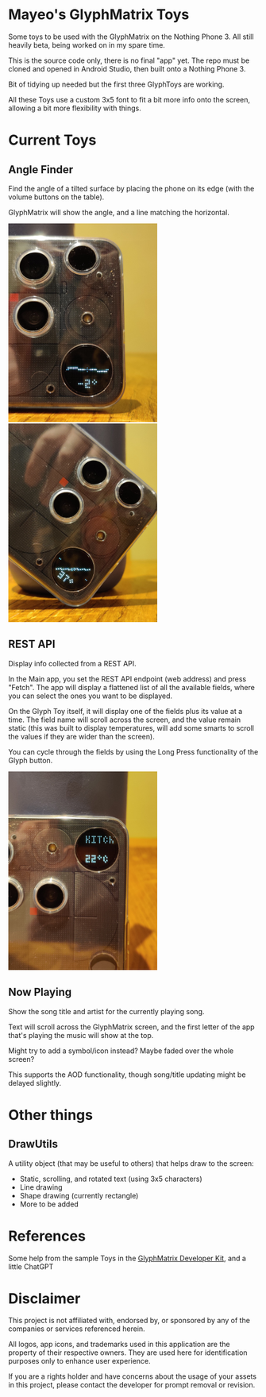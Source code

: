 # Mayeo's GlyphMatrix Toys
Some toys to be used with the GlyphMatrix on the Nothing Phone 3. All still heavily beta, being worked on in my spare time.

This is the source code only, there is no final "app" yet. The repo must be cloned and opened in Android Studio, then built onto a Nothing Phone 3.

Bit of tidying up needed but the first three GlyphToys are working.

All these Toys use a custom 3x5 font to fit a bit more info onto the screen, allowing a bit more flexibility with things.

# Current Toys

## Angle Finder
Find the angle of a tilted surface by placing the phone on its edge (with the volume buttons on the table).

GlyphMatrix will show the angle, and a line matching the horizontal.

<img src="imgs/AngleGlyph_Flat.jpg" width="300" height="400" alt="AngleGlyph when (mostly) flat">
<img src="imgs/AngleGlyph_Tilt.jpg" width="300" height="400" alt="AngleGlyph when at an angle">

## REST API
Display info collected from a REST API.

In the Main app, you set the REST API endpoint (web address) and press "Fetch". The app will display a flattened list of all the available fields, where you can select the ones you want to be displayed.

On the Glyph Toy itself, it will display one of the fields plus its value at a time. The field name will scroll across the screen, and the value remain static (this was built to display temperatures, will add some smarts to scroll the values if they are wider than the screen).

You can cycle through the fields by using the Long Press functionality of the Glyph button.

<img src="imgs/RestGlyph.jpg" width="300" height="400" alt="Rest Glyph showing Kitchen temperature">

## Now Playing
Show the song title and artist for the currently playing song.

Text will scroll across the GlyphMatrix screen, and the first letter of the app that's playing the music will show at the top.

Might try to add a symbol/icon instead? Maybe faded over the whole screen?

This supports the AOD functionality, though song/title updating might be delayed slightly.

# Other things

## DrawUtils

A utility object (that may be useful to others) that helps draw to the screen:
- Static, scrolling, and rotated text (using 3x5 characters)
- Line drawing
- Shape drawing (currently rectangle)
- More to be added


# References
Some help from the sample Toys in the [GlyphMatrix Developer Kit](https://github.com/Nothing-Developer-Programme/GlyphMatrix-Developer-Kit/tree/main), and a little ChatGPT


# Disclaimer
This project is not affiliated with, endorsed by, or sponsored by any of the companies or services referenced herein.

All logos, app icons, and trademarks used in this application are the property of their respective owners. They are used here for identification purposes only to enhance user experience.

If you are a rights holder and have concerns about the usage of your assets in this project, please contact the developer for prompt removal or revision.